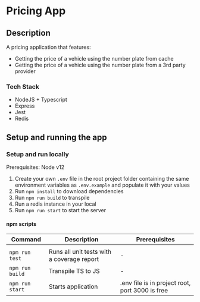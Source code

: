 # Pricing App

## Description

A pricing application that features:

-   Getting the price of a vehicle using the number plate from cache
-   Getting the price of a vehicle using the number plate from a 3rd party provider

### Tech Stack

-   NodeJS + Typescript
-   Express
-   Jest
-   Redis

## Setup and running the app

### Setup and run locally

Prerequisites: Node v12

1. Create your own `.env` file in the root project folder containing the same environment variables as `.env.example` and populate it with your values
2. Run `npm install` to download dependencies
3. Run `npm run build` to transpile
4. Run a redis instance in your local
5. Run `npm run start` to start the server

#### npm scripts

| Command         | Description                                | Prerequisites                                   |
| --------------- | ------------------------------------------ | ----------------------------------------------- |
|                 |                                            |                                                 |
| `npm run test`  | Runs all unit tests with a coverage report | -                                               |
| `npm run build` | Transpile TS to JS                         | -                                               |
| `npm run start` | Starts application                         | .env file is in project root, port 3000 is free |
